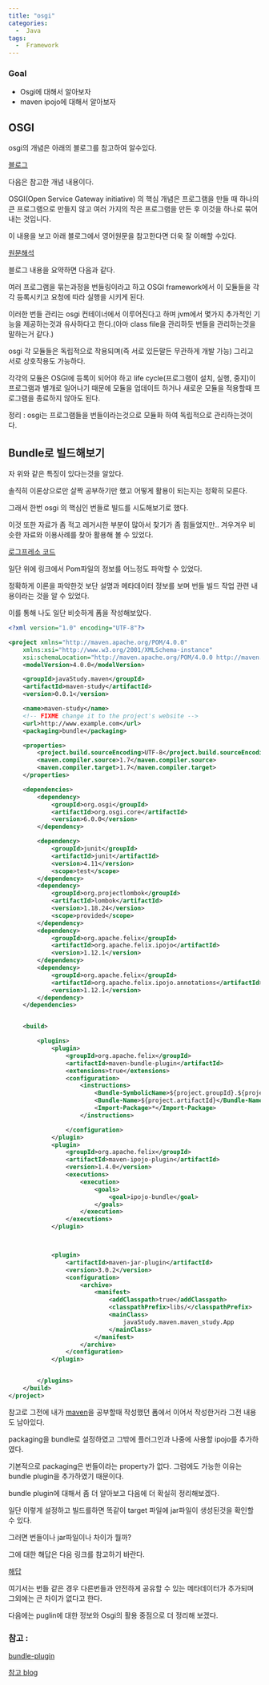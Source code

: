 ```yaml
---
title: "osgi"
categories:
  -  Java
tags:
  -  Framework
---
```



### Goal
* Osgi에 대해서 알아보자
* maven ipojo에 대해서 알아보자

## OSGI

osgi의 개념은 아래의 블로그를 참고하여 알수있다.

[블로그](https://m.blog.naver.com/azure0777/220637857108)

다음은 참고한 개념 내용이다.

OSGI(Open Service Gateway initiative) 의 핵심 개념은 프로그램을 만들 때 하나의 큰 프로그램으로 만들지 않고 여러 가지의 작은 프로그램을 만든 후 이것을 하나로 묶어 내는 것입니다.

이 내용을 보고 아래 블로그에서 영어원문을 참고한다면 더욱 잘 이해할 수있다.

[원문해석](https://tech-monster.tistory.com/45?category=1009685)

블로그 내용을 요약하면 다음과 같다.

여러 프로그램을 묶는과정을 번들링이라고 하고 OSGI framework에서 이 모듈들을 각각 등록시키고 요청에 따라 실행을 시키게 된다.

이러한 번들 관리는 osgi 컨테이너에서 이루어진다고 하며 jvm에서 몇가지 추가적인 기능을 제공하는것과 유사하다고 한다.(아마 class file을 관리하듯 번들을 관리하는것을 말하는거 같다.)

osgi 각 모듈들은 독립적으로 작용되며(즉 서로 있든말든 무관하게 개발 가능) 그리고 서로 상호작용도 가능하다.

각각의 모듈은 OSGI에 등록이 되어야 하고 life cycle(프로그램이 설치, 실행, 중지)이 프로그램과 별개로 일어나기 때문에 모듈을 업데이트 하거나 새로운 모듈을 적용할때 프로그램을 종료하지 않아도 된다.

정리 : osgi는 프로그램들을 번들이라는것으로 모듈화 하여 독립적으로 관리하는것이다. 

## Bundle로 빌드해보기

자 위와 같은 특징이 있다는것을 알았다.

솔직히 이론상으로만 살짝 공부하기만 했고 어떻게 활용이 되는지는 정확히 모른다.

그래서 한번 osgi 의 핵심인 번들로 빌드를 시도해보기로 했다.

이것 또한 자료가 좀 적고 레거시한 부분이 많아서 찾기가 좀 힘들었지만.. 겨우겨우 비슷한 자료와 이용사례를 찾아 활용해 볼 수 있었다.

[로그프레소 코드](https://github.com/logpresso/logpresso-sdk-sentry/blob/master/logpresso-sentry-example/pom.xml)

일단 위에 링크에서 Pom파일의 정보를 어느정도 파악할 수 있었다.

정확하게 이론을 파악한것 보단 설명과 메타데이터 정보를 보며 번들 빌드 작업 관련 내용이라는 것을 알 수 있었다.

이를 통해 나도 일단 비슷하게 폼을 작성해보았다.



```xml
<?xml version="1.0" encoding="UTF-8"?>

<project xmlns="http://maven.apache.org/POM/4.0.0"
	xmlns:xsi="http://www.w3.org/2001/XMLSchema-instance"
	xsi:schemaLocation="http://maven.apache.org/POM/4.0.0 http://maven.apache.org/xsd/maven-4.0.0.xsd">
	<modelVersion>4.0.0</modelVersion>

	<groupId>javaStudy.maven</groupId>
	<artifactId>maven-study</artifactId>
	<version>0.0.1</version>

	<name>maven-study</name>
	<!-- FIXME change it to the project's website -->
	<url>http://www.example.com</url>
	<packaging>bundle</packaging>

	<properties>
		<project.build.sourceEncoding>UTF-8</project.build.sourceEncoding>
		<maven.compiler.source>1.7</maven.compiler.source>
		<maven.compiler.target>1.7</maven.compiler.target>
	</properties>

	<dependencies>
		<dependency>
			<groupId>org.osgi</groupId>
			<artifactId>org.osgi.core</artifactId>
			<version>6.0.0</version>
		</dependency>

		<dependency>
			<groupId>junit</groupId>
			<artifactId>junit</artifactId>
			<version>4.11</version>
			<scope>test</scope>
		</dependency>
		<dependency>
			<groupId>org.projectlombok</groupId>
			<artifactId>lombok</artifactId>
			<version>1.18.24</version>
			<scope>provided</scope>
		</dependency>
		<dependency>
			<groupId>org.apache.felix</groupId>
			<artifactId>org.apache.felix.ipojo</artifactId>
			<version>1.12.1</version>
		</dependency>
		<dependency>
			<groupId>org.apache.felix</groupId>
			<artifactId>org.apache.felix.ipojo.annotations</artifactId>
			<version>1.12.1</version>
		</dependency>
	</dependencies>


	<build>

		<plugins>
			<plugin>
				<groupId>org.apache.felix</groupId>
				<artifactId>maven-bundle-plugin</artifactId>
				<extensions>true</extensions>
				<configuration>
					<instructions>
						<Bundle-SymbolicName>${project.groupId}.${project.artifactId}</Bundle-SymbolicName>
						<Bundle-Name>${project.artifactId}</Bundle-Name>
						<Import-Package>*</Import-Package>
					</instructions>

				</configuration>
			</plugin>
			<plugin>
				<groupId>org.apache.felix</groupId>
				<artifactId>maven-ipojo-plugin</artifactId>
				<version>1.4.0</version>
				<executions>
					<execution>
						<goals>
							<goal>ipojo-bundle</goal>
						</goals>
					</execution>
				</executions>
			</plugin>



			<plugin>
				<artifactId>maven-jar-plugin</artifactId>
				<version>3.0.2</version>
				<configuration>
					<archive>
						<manifest>
							<addClasspath>true</addClasspath>
							<classpathPrefix>libs/</classpathPrefix>
							<mainClass>
								javaStudy.maven.maven_study.App
							</mainClass>
						</manifest>
					</archive>
				</configuration>
			</plugin>


		</plugins>
	</build>
</project>

```

참고로 그전에 내가 [maven](https://superdevsong.github.io/devops/maven/)을 공부할때 작성했던 폼에서 이어서 작성한거라 그전 내용도 남아있다.

packaging을 bundle로 설정하였고 그밖에 플러그인과 나중에 사용할 ipojo를 추가하였다.

기본적으로 packaging은 번들이라는 property가 없다. 그럼에도 가능한 이유는 bundle plugin을 추가하였기 때문이다.

bundle plugin에 대해서 좀 더 알아보고 다음에 더 확실히 정리해보겠다.

일단 이렇게 설정하고 빌드를하면 똑같이 target 파일에 jar파일이 생성된것을 확인할 수 있다.

그러면 번들이나 jar파일이나 차이가 뭘까?

그에 대한 해답은 다음 링크를 참고하기 바란다.

[해답](https://stackoverflow.com/questions/20258698/difference-between-osgi-bundle-and-normal-jar-files-usage)

여기서는 번들 같은 경우 다른번들과 안전하게 공유할 수 있는 메타데이터가 추가되며 그외에는 큰 차이가 없다고 한다.

다음에는 puglin에 대한 정보와 Osgi의 활용 중점으로 더 정리해 보겠다.





### 참고 : 

[bundle-plugin](https://felix.apache.org/documentation/subprojects/apache-felix-maven-bundle-plugin-bnd.html)

[참고 blog](https://m.blog.naver.com/azure0777/220637857108)

